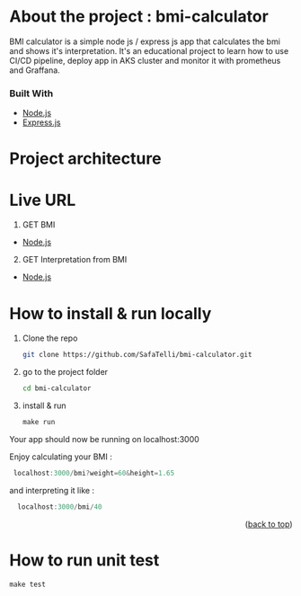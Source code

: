 # About the project : bmi-calculator
BMI calculator is a simple node js / express js app  that calculates the bmi and shows it's interpretation.
It's an educational project to learn how to use CI/CD pipeline, deploy app in AKS cluster and monitor it with prometheus and Graffana.

### Built With

* [Node.js](https://nodejs.org/)
* [Express.js](https://expressjs.com/)

# Project architecture
# Live URL 
1. GET BMI 
  * [Node.js](https://nodejs.org/)
2. GET Interpretation from BMI
  * [Node.js](https://nodejs.org/)
   
# How to install & run locally
1. Clone the repo
   ```sh
   git clone https://github.com/SafaTelli/bmi-calculator.git
   ```
2. go to the project folder
   ```sh
   cd bmi-calculator
   ```
3. install & run
   ```js
   make run
   ```
Your app should now be running on localhost:3000

Enjoy calculating your BMI :

  ```js
   localhost:3000/bmi?weight=60&height=1.65
   ```
and interpreting it like  : 
```js
  localhost:3000/bmi/40
   ```

<p align="right">(<a href="#top">back to top</a>)</p>

# How to run unit test
   ```js
   make test
   ```
